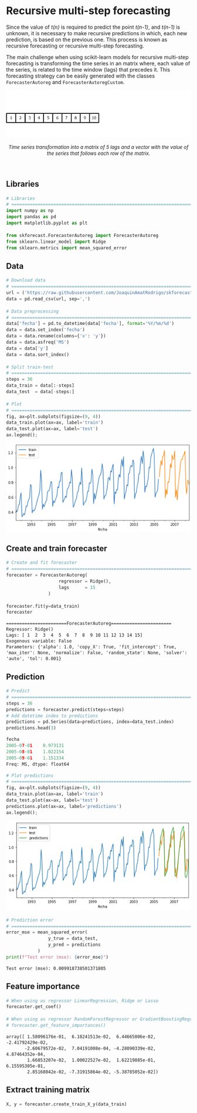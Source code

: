 # Recursive multi-step forecasting

Since the value of *t(n)* is required to predict the point *t(n-1)*, and *t(n-1)* is unknown, it is necessary to make recursive predictions in which, each new prediction, is based on the previous one. This process is known as recursive forecasting or recursive multi-step forecasting.

The main challenge when using scikit-learn models for recursive multi-step forecasting is transforming the time series in an matrix where, each value of the series, is related to the time window (lags) that precedes it. This forecasting strategy can be easily generated with the classes `ForecasterAutoreg` and `ForecasterAutoregCustom`.

<p><img src="../img/transform_timeseries.gif" alt="forecasting-python" title="forecasting-python"></p>

<center><font size="2.5"> <i>Time series  transformation into a matrix of 5 lags and a vector with the value of the series that follows each row of the matrix.</i></font></center>
<br><br>


## Libraries

``` python
# Libraries
# ==============================================================================
import numpy as np
import pandas as pd
import matplotlib.pyplot as plt

from skforecast.ForecasterAutoreg import ForecasterAutoreg
from sklearn.linear_model import Ridge
from sklearn.metrics import mean_squared_error
```
## Data

``` python
# Download data
# ==============================================================================
url = ('https://raw.githubusercontent.com/JoaquinAmatRodrigo/skforecast/master/data/h2o.csv')
data = pd.read_csv(url, sep=',')

# Data preprocessing
# ==============================================================================
data['fecha'] = pd.to_datetime(data['fecha'], format='%Y/%m/%d')
data = data.set_index('fecha')
data = data.rename(columns={'x': 'y'})
data = data.asfreq('MS')
data = data['y']
data = data.sort_index()

# Split train-test
# ==============================================================================
steps = 36
data_train = data[:-steps]
data_test  = data[-steps:]

# Plot
# ==============================================================================
fig, ax=plt.subplots(figsize=(9, 4))
data_train.plot(ax=ax, label='train')
data_test.plot(ax=ax, label='test')
ax.legend();
```
<img src="../img/data.png">


## Create and train forecaster


``` python
# Create and fit forecaster
# ==============================================================================
forecaster = ForecasterAutoreg(
                    regressor = Ridge(),
                    lags      = 15
                )

forecaster.fit(y=data_train)
forecaster
```

```
=======================ForecasterAutoreg=======================
Regressor: Ridge()
Lags: [ 1  2  3  4  5  6  7  8  9 10 11 12 13 14 15]
Exogenous variable: False
Parameters: {'alpha': 1.0, 'copy_X': True, 'fit_intercept': True, 'max_iter': None, 'normalize': False, 'random_state': None, 'solver': 'auto', 'tol': 0.001}
```

## Prediction 

``` python
# Predict
# ==============================================================================
steps = 36
predictions = forecaster.predict(steps=steps)
# Add datetime index to predictions
predictions = pd.Series(data=predictions, index=data_test.index)
predictions.head(3)
```

``` python
fecha
2005-07-01    0.973131
2005-08-01    1.022154
2005-09-01    1.151334
Freq: MS, dtype: float64
```

``` python
# Plot predictions
# ==============================================================================
fig, ax=plt.subplots(figsize=(9, 4))
data_train.plot(ax=ax, label='train')
data_test.plot(ax=ax, label='test')
predictions.plot(ax=ax, label='predictions')
ax.legend();
```

<img src="../img/prediction.png">

``` python
# Prediction error
# ==============================================================================
error_mse = mean_squared_error(
                y_true = data_test,
                y_pred = predictions
            )
print(f"Test error (mse): {error_mse}")
```

```
Test error (mse): 0.009918738501371805
```

## Feature importance

``` python
# When using as regressor LinearRegression, Ridge or Lasso
forecaster.get_coef()

# When using as regressor RandomForestRegressor or GradientBoostingRegressor
# forecaster.get_feature_importances()
```

```
array([ 1.58096176e-01,  6.18241513e-02,  6.44665806e-02, -2.41792429e-02,
       -2.60679572e-02,  7.04191008e-04, -4.28090339e-02,  4.87464352e-04,
        1.66853207e-02,  1.00022527e-02,  1.62219885e-01,  6.15595305e-01,
        2.85168042e-02, -7.31915864e-02, -5.38785052e-02])
```

## Extract training matrix

``` python
X, y = forecaster.create_train_X_y(data_train)
```